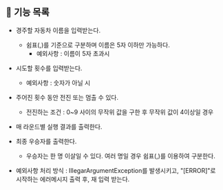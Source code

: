 ## 📌 기능 목록

- 경주할 자동차 이름을 입력받는다.
    - 쉼표(,)를 기준으로 구분하며 이름은 5자 이하만 가능하다.
      - 예외사항 : 이름이 5자 초과시
- 시도할 횟수를 입력받는다.
    - 예외사항 : 숫자가 아닐 시
- 주어진 횟수 동안 전진 또는 멈출 수 있다.
    - 전진하는 조건 : 0~9 사이의 무작위 값을 구한 후 무작위 값이 4이상일 경우
- 매 라운드별 실행 결과를 출력한다.
- 최종 우승자를 출력한다.
    - 우승자는 한 명 이살일 수 있다. 여러 명일 경우 쉼표(,)를 이용하여 구분한다.

- 예외사항 처리 방식 : IllegarArgumentException를 발생시키고, "[ERROR]"로 시작하는 에러메시지 출력 후, 재 입력 받는다.
